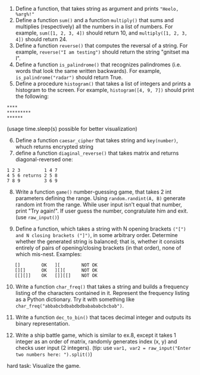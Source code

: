1. Define a function, that takes string as argument and prints `"Heelo, %arg%!"`
2. Define a function `sum()` and a function `multiply()` that sums and multiplies (respectively) all the numbers in a list of numbers. For example, `sum([1, 2, 3, 4])` should return 10, and `multiply([1, 2, 3, 4])` should return 24.
3. Define a function `reverse()` that computes the reversal of a string. For example, `reverse("I am testing")` should return the string "gnitset ma I".
4. Define a function `is_palindrome()` that recognizes palindromes (i.e. words that look the same written backwards). For example, `is_palindrome("radar")` should return True.
5. Define a procedure `histogram()` that takes a list of integers and prints a histogram to the screen. For example, `histogram([4, 9, 7])` should print the following:

```
****
*********
******
```

(usage time.sleep(s) possible for better visualization)

6. Define a function `caesar_cipher` that takes string and `key(number)`, whuch returns encrypted string
7. define a function `diaginal_reverse()` that takes matrix and returns diagonal-reversed one:

```
1 2 3         1 4 7
4 5 6 returns 2 5 8
7 8 9         3 6 9
```

8. Write a function `game()` number-guessing game, that takes 2 int parameters defining the range. Using `random.randint(A, B)` generate random int from the range. While user input isn't equal that number, print "Try again!". If user guess the number, congratulate him and exit. (use `raw_input()`)

9. Define a function, which takes a string with N opening brackets `("[") and N closing brackets ("]")`, in some arbitrary order.
Determine whether the generated string is balanced; that is, whether it consists entirely of pairs of opening/closing brackets (in that order), none of which mis-nest.
Examples:

```
   []        OK   ][        NOT OK
   [][]      OK   ][][      NOT OK
   [[][]]    OK   []][[]    NOT OK
```

10. Write a function `char_freq()` that takes a string and builds a frequency listing of the characters contained in it. Represent the frequency listing as a Python dictionary. Try it with something like `char_freq("abbabcbdbabdbdbabababcbcbab")`.

11. Write a function `dec_to_bin()` that taces decimal integer and outputs its binary representation.

12. Write a ship battle game, which is similar to ex.8, except it takes 1 integer as an order of matrix, randomly generates index (x, y) and checks user input (2 integers).
(tip: use `var1, var2 = raw_input("Enter two numbers here: ").split()`)

hard task: Visualize the game.
